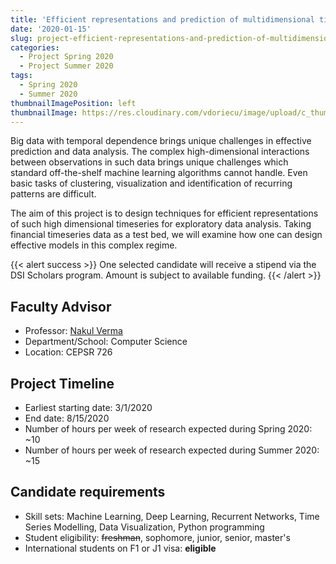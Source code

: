 ```yaml
---
title: 'Efficient representations and prediction of multidimensional time series data'
date: '2020-01-15'
slug: project-efficient-representations-and-prediction-of-multidimensional-time-series-data
categories:
  - Project Spring 2020
  - Project Summer 2020
tags:
  - Spring 2020
  - Summer 2020
thumbnailImagePosition: left
thumbnailImage: https://res.cloudinary.com/vdoriecu/image/upload/c_thumb,w_200,g_face/v1579110178/construction_c6dqbd.png
---
```

Big data with temporal dependence brings unique challenges in effective prediction and data analysis. The complex high-dimensional interactions between observations in such data brings unique challenges which standard off-the-shelf machine learning algorithms cannot handle. Even basic tasks of clustering, visualization and identification of recurring patterns are difficult. 

<!--more-->


The aim of this project is to design techniques for efficient representations of such high dimensional timeseries for exploratory data analysis. Taking financial timeseries data as a test bed, we will examine how one can design effective models in this complex regime. 


{{< alert success >}}
One selected candidate will receive a stipend via the DSI Scholars program. Amount is subject to available funding.
{{< /alert >}}

## Faculty Advisor
+ Professor: [Nakul Verma](http://www.cs.columbia.edu/~verma/)
+ Department/School: Computer Science
+ Location: CEPSR 726

## Project Timeline
+ Earliest starting date: 3/1/2020
+ End date: 8/15/2020
+ Number of hours per week of research expected during Spring 2020: ~10
+ Number of hours per week of research expected during Summer 2020: ~15

## Candidate requirements
+ Skill sets: Machine Learning, Deep Learning, Recurrent Networks, Time Series Modelling, Data Visualization, Python programming
+ Student eligibility: ~~freshman~~, sophomore, junior, senior, master's
+ International students on F1 or J1 visa: **eligible**

